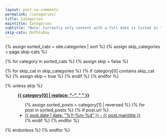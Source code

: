 ```yaml
---
layout: post-no-comments
permalink: /categories/
title: Categories
maintitle: Categories
subtitle: "Note: Currently only content with a full date is listed in this section."
skip-cats: OnThisDay
---
```


<div id="archives">
{% assign sorted_cats = site.categories | sort %}
{% assign skip_categories = page.skip-cats %}

{% for category in sorted_cats %}
  {% assign skip = false %}

  {% for skip_cat in skip_categories %}
    {% if category[0] contains skip_cat %}
      {% assign skip = true %}
    {% endif %}
  {% endfor %}

  {% unless skip %}
    <figure class="fig3">
    <div class="Cardlayout">
      <div class="CardItem">
        <strong id="{{ category[0] | uri_escape }}">
          <a href="#{{ category[0] | uri_escape }}">{{ category[0] | replace: "-", " " }}</a>
        </strong>
      </div>
      <div class="CardItem">
        <ul>
          {% assign sorted_posts = category[1] | reversed %}
          {% for post in sorted_posts %}
            {% if post.url %}
              <li><a href="{{ post.url }}">{{ post.date | date: "%Y-%m-%d" }} - {{ post.maintitle }}</a></li>
            {% endif %}
          {% endfor %}
        </ul>
      </div>
    </div>
    </figure>
  {% endunless %}
{% endfor %}
</div>

